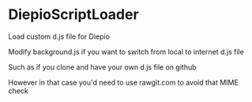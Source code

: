 # DiepioScriptLoader
Load custom d.js file for Diepio

Modify background.js if you want to switch from local to internet d.js file

Such as if you clone and have your own d.js file on github

However in that case you'd need to use rawgit.com to avoid that MIME check

